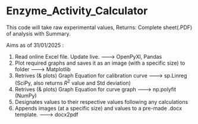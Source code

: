 # Enzyme_Activity_Calculator

This code will take raw experimental values,
Returns: Complete sheet(.PDF) of analysis with Summary.

Aims as of 31/01/2025 :
1. Read online Excel file. Update live. ---> OpenPyXl, Pandas
2. Plot required graphs and saves it as an image (with a specific size) to folder ---> Matplotlib
3. Retrives (& plots) Graph Equation for calibration curve ---> sp.Linreg (SciPy, also returns $R^2$ value and Std deviation)
4. Retrives (& plots) Graph Equation for curve graph ---> np.polyfit (NumPy)
5. Designates values to their respective values following any calculations
6. Appends images (at a specific size) and values to a pre-made .docx template. ---> docx2pdf
